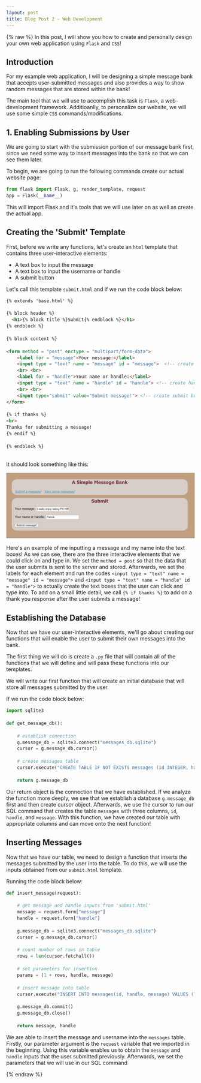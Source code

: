 ```yaml
---
layout: post
title: Blog Post 2 - Web Development
---
```

{% raw %}
In this post, I will show you how to create and personally design your own web application using `Flask` and `CSS`!

## Introduction

For my example web application, I will be designing a simple message bank that accepts user-submitted messages and also provides a way to show random messages that are stored within the bank!

The main tool that we will use to accomplish this task is `Flask`, a web-development framework. Additioanlly, to personalize our website, we will use some simple `CSS` commands/modifications. 

## 1. Enabling Submissions by User

We are going to start with the submission portion of our message bank first, since we need some way to insert messages into the bank so that we can see them later.

To begin, we are going to run the following commands create our actual website page: 

```python
from flask import Flask, g, render_template, request
app = Flask(__name__)
```

This will import Flask and it's tools that we will use later on as well as create the actual app. 

## Creating the 'Submit' Template

First, before we write any functions, let's create an `html` template that contains three user-interactive elements:

- A text box to input the message
- A text box to input the username or handle
- A submit button

Let's call this template `submit.html` and if we run the code block below:

```html
{% extends 'base.html' %}

{% block header %}
  <h1>{% block title %}Submit{% endblock %}</h1>
{% endblock %}

{% block content %}

<form method = "post" enctype = "multipart/form-data">
    <label for = "message">Your message:</label>
    <input type = "text" name = "message" id = "message">  <!-- create message input box -->
    <br> <br>
    <label for = "handle">Your name or handle:</label>
    <input type = "text" name = "handle" id = "handle"> <!-- create handle input box-->
    <br> <br>
    <input type="submit" value="Submit message!"> <!-- create submit button -->
</form>

{% if thanks %}
<br>
Thanks for submitting a message!
{% endif %}

{% endblock %}
```
<br> 
It should look something like this:

![pic16b-submit.png](/images/pic16b-submit.png)

Here's an example of me inputting a message and my name into the text boxes! As we can see, there are the three interactive elements that we could click on and type in. We set the `method = post` so that the data that the user submits is sent to the server and stored. Afterwards, we set the labels for each element and run the codes `<input type = "text" name = "message" id = "message">` and `<input type = "text" name = "handle" id = "handle">` to actually create the text boxes that the user can click and type into. To add on a small little detail, we call `{% if thanks %}` to add on a thank you response after the user submits a message!

## Establishing the Database 

Now that we have our user-interactive elements, we'll go about creating our functions that will enable the user to submit their own messages into the bank. 

The first thing we will do is create a `.py` file that will contain all of the functions that we will define and will pass these functions into our templates. 

We will write our first function that will create an initial database that will store all messages submitted by the user. 

If we run the code block below:
```python
import sqlite3

def get_message_db():
    
    # establish connection
    g.message_db = sqlite3.connect("messages_db.sqlite")
    cursor = g.message_db.cursor()
    
    # create messages table
    cursor.execute("CREATE TABLE IF NOT EXISTS messages (id INTEGER, handle TEXT, message TEXT)")

    return g.message_db
```

Our return object is the connection that we have established. If we analyze the function more deeply, we see that we establish a database `g.message_db` first and then create cursor object. Afterwards, we use the cursor to run our SQL command that creates the table `messages` with three columns, `id`, `handle`, and `message`. With this function, we have created our table with appropriate columns and can move onto the next function!

## Inserting Messages 

Now that we have our table, we need to design a function that inserts the messages submitted by the user into the table. To do this, we will use the inputs obtained from our `submit.html` template. 

Running the code block below:
```python
def insert_message(request):
    
    # get message and handle inputs from 'submit.html'
    message = request.form["message"]
    handle = request.form["handle"]

    g.message_db = sqlite3.connect("messages_db.sqlite")
    cursor = g.message_db.cursor()

    # count number of rows in table
    rows = len(cursor.fetchall())

    # set parameters for insertion
    params = (1 + rows, handle, message)

    # insert message into table 
    cursor.execute("INSERT INTO messages(id, handle, message) VALUES (?, ?, ?)", params)
    
    g.message_db.commit()
    g.message_db.close()

    return message, handle
```

We are able to insert the message and username into the `messages` table. Firstly, our parameter argument is the `request` variable that we imported in the beginning. Using this variable enables us to obtain the `message` and `handle` inputs that the user submitted previously. Afterwards, we set the parameters that we will use in our SQL command 















{% endraw %}